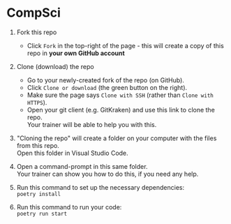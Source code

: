 # CompSci

1. Fork this repo
    * Click `Fork` in the top-right of the page - this will create a copy of this repo in **your own GitHub account**

2. Clone (download) the repo
    * Go to your newly-created fork of the repo (on GitHub).
    * Click `Clone or download` (the green button on the right).
    * Make sure the page says `Clone with SSH` (rather than `Clone with HTTPS`).
    * Open your git client (e.g. GitKraken) and use this link to clone the repo.  
      Your trainer will be able to help you with this.

3. "Cloning the repo" will create a folder on your computer with the files from this repo.  
   Open this folder in Visual Studio Code.

4. Open a command-prompt in this same folder.  
   Your trainer can show you how to do this, if you need any help.

5. Run this command to set up the necessary dependencies:  
   `poetry install`

6. Run this command to run your code:  
   `poetry run start`
